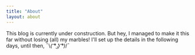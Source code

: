 ```yaml
---
title: "About"
layout: about
---
```


This blog is currently under construction. But hey, I managed to make it this far
without losing (all) my marbles! I'll set up the details in the following days, until then, 
¯\\_( ͡° ͜ʖ ͡°)_/¯
